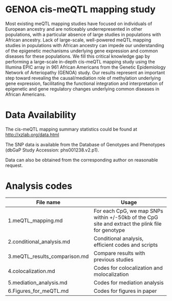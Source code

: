 # GENOA cis-meQTL mapping study

 Most existing meQTL mapping studies have focused on individuals of European ancestry and are noticeably underrepresented in other populations, with a particular absence of large studies in populations with African ancestry. Lack of large-scale, well-powered meQTL mapping studies in populations with African ancestry can impede our understanding of the epigenetic mechanisms underlying gene expression and common diseases for these populations. We fill this critical knowledge gap by performing a large-scale in-depth cis-meQTL mapping study using the Illumina EPIC array in 961 African Americans from the Genetic Epidemiology Network of Arteriopathy (GENOA) study.  Our results represent an important step toward revealing the causal/mediation role of methylation underlying gene expression, facilitating the functional integration and interpretation of epigenetic and gene regulatory changes underlying common diseases in African Americans.
 
# Data Availability

The cis-meQTL mapping summary statistics could be found at http://xzlab.org/data.html

The SNP data is available from the Database of Genotypes and Phenotypes (dbGaP Study Accession: phs001238.v2.p1). 

Data can also be obtained from the corresponding author on reasonable request.


# Analysis codes
| File name  | Usage |
| ------------- | ------------- |
|1.meQTL_mapping.md | For each CpG, we map SNPs within +/-50kb of the CpG site and extract the plink file for genotype  |
|2.conditional_analysis.md | Conditional analysis, efficient codes and scripts |
|3.meQTL_results_comparison.md|Compare results with previous studies|
|4.colocalization.md | Codes for colocalization and molocalization|
|5.mediation_analysis.md | Codes for mediation analysis|
|6.Figures_for_meQTL.md| Codes for figures in paper|
